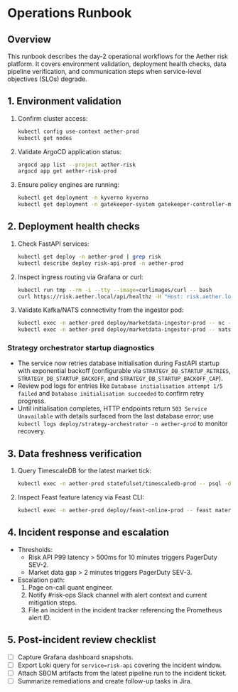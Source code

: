 # Operations Runbook

## Overview
This runbook describes the day-2 operational workflows for the Aether risk platform. It covers environment validation, deployment health checks, data pipeline verification, and communication steps when service-level objectives (SLOs) degrade.

## 1. Environment validation
1. Confirm cluster access:
   ```bash
   kubectl config use-context aether-prod
   kubectl get nodes
   ```
2. Validate ArgoCD application status:
   ```bash
   argocd app list --project aether-risk
   argocd app get aether-risk-prod
   ```
3. Ensure policy engines are running:
   ```bash
   kubectl get deployment -n kyverno kyverno
   kubectl get deployment -n gatekeeper-system gatekeeper-controller-manager
   ```

## 2. Deployment health checks
1. Check FastAPI services:
   ```bash
   kubectl get deploy -n aether-prod | grep risk
   kubectl describe deploy risk-api-prod -n aether-prod
   ```
2. Inspect ingress routing via Grafana or curl:
   ```bash
   kubectl run tmp --rm -i --tty --image=curlimages/curl -- bash
   curl https://risk.aether.local/api/healthz -H "Host: risk.aether.local"
   ```
3. Validate Kafka/NATS connectivity from the ingestor pod:
   ```bash
   kubectl exec -n aether-prod deploy/marketdata-ingestor-prod -- nc -z kafka-prod 9092
   kubectl exec -n aether-prod deploy/marketdata-ingestor-prod -- nats-server --help
   ```

### Strategy orchestrator startup diagnostics
* The service now retries database initialisation during FastAPI startup with exponential backoff (configurable via `STRATEGY_DB_STARTUP_RETRIES`, `STRATEGY_DB_STARTUP_BACKOFF`, and `STRATEGY_DB_STARTUP_BACKOFF_CAP`).
* Review pod logs for entries like `Database initialisation attempt 1/5 failed` and `Database initialisation succeeded` to confirm retry progress.
* Until initialisation completes, HTTP endpoints return `503 Service Unavailable` with details surfaced from the last database error; use `kubectl logs deploy/strategy-orchestrator -n aether-prod` to monitor recovery.

## 3. Data freshness verification
1. Query TimescaleDB for the latest market tick:
   ```bash
   kubectl exec -n aether-prod statefulset/timescaledb-prod -- psql -d marketdata -c "select max(event_time) from market_ticks;"
   ```
2. Inspect Feast feature latency via Feast CLI:
   ```bash
   kubectl exec -n aether-prod deploy/feast-online-prod -- feast materialize-incremental 15m
   ```

## 4. Incident response and escalation
* Thresholds:
  * Risk API P99 latency > 500ms for 10 minutes triggers PagerDuty SEV-2.
  * Market data gap > 2 minutes triggers PagerDuty SEV-3.
* Escalation path:
  1. Page on-call quant engineer.
  2. Notify #risk-ops Slack channel with alert context and current mitigation steps.
  3. File an incident in the incident tracker referencing the Prometheus alert ID.

## 5. Post-incident review checklist
- [ ] Capture Grafana dashboard snapshots.
- [ ] Export Loki query for `service=risk-api` covering the incident window.
- [ ] Attach SBOM artifacts from the latest pipeline run to the incident ticket.
- [ ] Summarize remediations and create follow-up tasks in Jira.
